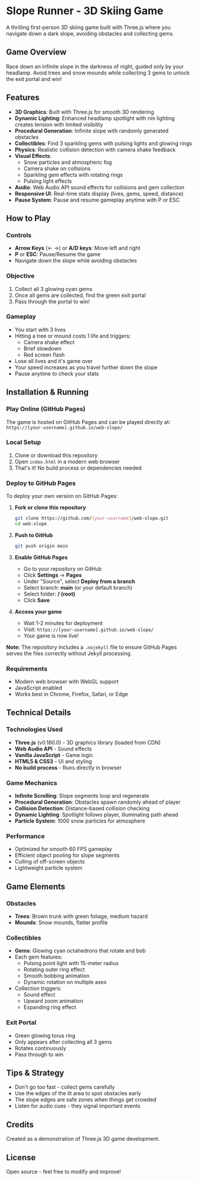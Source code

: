 # Slope Runner - 3D Skiing Game

A thrilling first-person 3D skiing game built with Three.js where you navigate down a dark slope, avoiding obstacles and collecting gems.

## Game Overview

Race down an infinite slope in the darkness of night, guided only by your headlamp. Avoid trees and snow mounds while collecting 3 gems to unlock the exit portal and win!

## Features

- **3D Graphics**: Built with Three.js for smooth 3D rendering
- **Dynamic Lighting**: Enhanced headlamp spotlight with rim lighting creates tension with limited visibility
- **Procedural Generation**: Infinite slope with randomly generated obstacles
- **Collectibles**: Find 3 sparkling gems with pulsing lights and glowing rings
- **Physics**: Realistic collision detection with camera shake feedback
- **Visual Effects**:
  - Snow particles and atmospheric fog
  - Camera shake on collisions
  - Sparkling gem effects with rotating rings
  - Pulsing light effects
- **Audio**: Web Audio API sound effects for collisions and gem collection
- **Responsive UI**: Real-time stats display (lives, gems, speed, distance)
- **Pause System**: Pause and resume gameplay anytime with P or ESC

## How to Play

### Controls
- **Arrow Keys** (← →) or **A/D keys**: Move left and right
- **P** or **ESC**: Pause/Resume the game
- Navigate down the slope while avoiding obstacles

### Objective
1. Collect all 3 glowing cyan gems
2. Once all gems are collected, find the green exit portal
3. Pass through the portal to win!

### Gameplay
- You start with 3 lives
- Hitting a tree or mound costs 1 life and triggers:
  - Camera shake effect
  - Brief slowdown
  - Red screen flash
- Lose all lives and it's game over
- Your speed increases as you travel further down the slope
- Pause anytime to check your stats

## Installation & Running

### Play Online (GitHub Pages)
The game is hosted on GitHub Pages and can be played directly at:
`https://[your-username].github.io/web-slope/`

### Local Setup
1. Clone or download this repository
2. Open `index.html` in a modern web browser
3. That's it! No build process or dependencies needed

### Deploy to GitHub Pages
To deploy your own version on GitHub Pages:

1. **Fork or clone this repository**
   ```bash
   git clone https://github.com/[your-username]/web-slope.git
   cd web-slope
   ```

2. **Push to GitHub**
   ```bash
   git push origin main
   ```

3. **Enable GitHub Pages**
   - Go to your repository on GitHub
   - Click **Settings** → **Pages**
   - Under "Source", select **Deploy from a branch**
   - Select branch: **main** (or your default branch)
   - Select folder: **/ (root)**
   - Click **Save**

4. **Access your game**
   - Wait 1-2 minutes for deployment
   - Visit: `https://[your-username].github.io/web-slope/`
   - Your game is now live!

**Note:** The repository includes a `.nojekyll` file to ensure GitHub Pages serves the files correctly without Jekyll processing.

### Requirements
- Modern web browser with WebGL support
- JavaScript enabled
- Works best in Chrome, Firefox, Safari, or Edge

## Technical Details

### Technologies Used
- **Three.js** (v0.160.0) - 3D graphics library (loaded from CDN)
- **Web Audio API** - Sound effects
- **Vanilla JavaScript** - Game logic
- **HTML5 & CSS3** - UI and styling
- **No build process** - Runs directly in browser

### Game Mechanics
- **Infinite Scrolling**: Slope segments loop and regenerate
- **Procedural Generation**: Obstacles spawn randomly ahead of player
- **Collision Detection**: Distance-based collision checking
- **Dynamic Lighting**: Spotlight follows player, illuminating path ahead
- **Particle System**: 1000 snow particles for atmosphere

### Performance
- Optimized for smooth 60 FPS gameplay
- Efficient object pooling for slope segments
- Culling of off-screen objects
- Lightweight particle system

## Game Elements

### Obstacles
- **Trees**: Brown trunk with green foliage, medium hazard
- **Mounds**: Snow mounds, flatter profile

### Collectibles
- **Gems**: Glowing cyan octahedrons that rotate and bob
- Each gem features:
  - Pulsing point light with 15-meter radius
  - Rotating outer ring effect
  - Smooth bobbing animation
  - Dynamic rotation on multiple axes
- Collection triggers:
  - Sound effect
  - Upward zoom animation
  - Expanding ring effect

### Exit Portal
- Green glowing torus ring
- Only appears after collecting all 3 gems
- Rotates continuously
- Pass through to win

## Tips & Strategy
- Don't go too fast - collect gems carefully
- Use the edges of the lit area to spot obstacles early
- The slope edges are safe zones when things get crowded
- Listen for audio cues - they signal important events

## Credits
Created as a demonstration of Three.js 3D game development.

## License
Open source - feel free to modify and improve!
